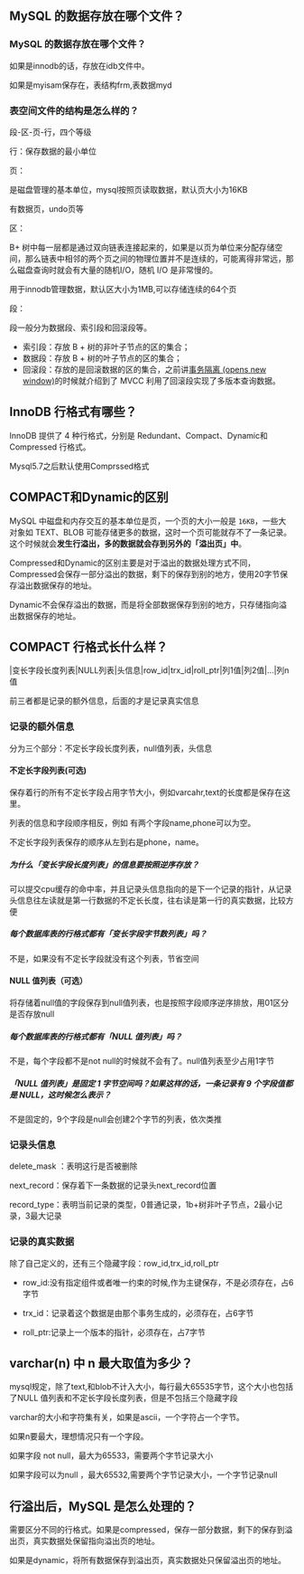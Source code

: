 ## MySQL 的数据存放在哪个文件？

### MySQL 的数据存放在哪个文件？

如果是innodb的话，存放在idb文件中。

如果是myisam保存在，表结构frm,表数据myd

### 表空间文件的结构是怎么样的？

段-区-页-行，四个等级

行：保存数据的最小单位

页：

是磁盘管理的基本单位，mysql按照页读取数据，默认页大小为16KB

有数据页，undo页等

区：

B+ 树中每一层都是通过双向链表连接起来的，如果是以页为单位来分配存储空间，那么链表中相邻的两个页之间的物理位置并不是连续的，可能离得非常远，那么磁盘查询时就会有大量的随机I/O，随机 I/O 是非常慢的。

用于innodb管理数据，默认区大小为1MB,可以存储连续的64个页

段：

段一般分为数据段、索引段和回滚段等。

- 索引段：存放 B + 树的非叶子节点的区的集合；
- 数据段：存放 B + 树的叶子节点的区的集合；
- 回滚段：存放的是回滚数据的区的集合，之前讲[事务隔离 (opens new window)](https://xiaolincoding.com/mysql/transaction/mvcc.html)的时候就介绍到了 MVCC 利用了回滚段实现了多版本查询数据。

## InnoDB 行格式有哪些？

InnoDB 提供了 4 种行格式，分别是 Redundant、Compact、Dynamic和 Compressed 行格式。

Mysql5.7之后默认使用Comprssed格式

## COMPACT和Dynamic的区别

MySQL 中磁盘和内存交互的基本单位是页，一个页的大小一般是 `16KB`，一些大对象如 TEXT、BLOB 可能存储更多的数据，这时一个页可能就存不了一条记录。这个时候就会**发生行溢出，多的数据就会存到另外的「溢出页」中**。

Compressed和Dynamic的区别主要是对于溢出的数据处理方式不同，Compressed会保存一部分溢出的数据，剩下的保存到别的地方，使用20字节保存溢出数据保存的地址。

Dynamic不会保存溢出的数据，而是将全部数据保存到别的地方，只存储指向溢出数据保存的地址。

## COMPACT 行格式长什么样？

|变长字段长度列表|NULL列表|头信息|row_id|trx_id|roll_ptr|列1值|列2值|...|列n值

前三者都是记录的额外信息，后面的才是记录真实信息

### 记录的额外信息

分为三个部分：不定长字段长度列表，null值列表，头信息

#### 不定长字段列表(可选)

保存着行的所有不定长字段占用字节大小，例如varcahr,text的长度都是保存在这里。

列表的信息和字段顺序相反，例如 有两个字段name,phone可以为空。

不定长字段列表保存的顺序从左到右是phone，name。

##### 为什么「变长字段长度列表」的信息要按照逆序存放？

可以提交cpu缓存的命中率，并且记录头信息指向的是下一个记录的指针，从记录头信息往左读就是第一行数据的不定长长度，往右读是第一行的真实数据，比较方便

##### 每个数据库表的行格式都有「变长字段字节数列表」吗？

不是，如果没有不定长字段就没有这个列表，节省空间

#### NULL 值列表（可选）

将存储着null值的字段保存到null值列表，也是按照字段顺序逆序排放，用01区分是否存放null

##### 每个数据库表的行格式都有「NULL 值列表」吗？

不是，每个字段都不是not null的时候就不会有了。null值列表至少占用1字节

##### 「NULL 值列表」是固定 1 字节空间吗？如果这样的话，一条记录有 9 个字段值都是 NULL，这时候怎么表示？

不是固定的，9个字段是null会创建2个字节的列表，依次类推

### 记录头信息

delete_mask ：表明这行是否被删除

next_record：保存着下一条数据的记录头next_record位置

record_type：表明当前记录的类型，0普通记录，1b+树非叶子节点，2最小记录，3最大记录

### 记录的真实数据

除了自己定义的，还有三个隐藏字段：row_id,trx_id,roll_ptr

- row_id:没有指定组件或者唯一约束的时候,作为主键保存，不是必须存在，占6字节
- trx_id：记录着这个数据是由那个事务生成的，必须存在，占6字节

- roll_ptr:记录上一个版本的指针，必须存在，占7字节

## varchar(n) 中 n 最大取值为多少？

mysql规定，除了text,和blob不计入大小，每行最大65535字节，这个大小也包括了NULL 值列表和不定长字段长度列表，但是不包括三个隐藏字段

varchar的大小和字符集有关，如果是ascii，一个字符占一个字节。

如果n要最大，理想情况只有一个字段。

如果字段 not null，最大为65533，需要两个字节记录大小

如果字段可以为null ，最大65532,需要两个字节记录大小，一个字节记录null

## 行溢出后，MySQL 是怎么处理的？

需要区分不同的行格式。如果是compressed，保存一部分数据，剩下的保存到溢出页，真实数据处保留指向溢出页的地址。

如果是dynamic，将所有数据保存到溢出页，真实数据处只保留溢出页的地址。